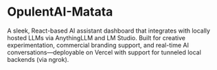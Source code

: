 # OpulentAI-Matata
A sleek, React-based AI assistant dashboard that integrates with locally hosted LLMs via AnythingLLM and LM Studio. Built for creative experimentation, commercial branding support, and real-time AI conversations—deployable on Vercel with support for tunneled local backends (via ngrok).

